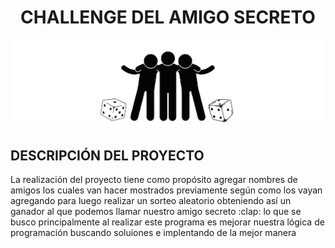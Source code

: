<h1 align="center"> CHALLENGE DEL AMIGO SECRETO </h1>

![Silueta de tres personas abrasandose y un dado a cada lado](https://github.com/CoralesS/amigo-secreto/blob/388b6685e0e12632edc85259f694800caa1fd218/logo-amigo-secreto.png)

<h2> DESCRIPCIÓN DEL PROYECTO </h2>
<P>La realización del proyecto tiene como propósito agregar nombres de amigos los cuales van hacer mostrados previamente según como los vayan agregando para luego realizar un sorteo aleatorio obteniendo así un ganador al que podemos llamar nuestro amigo secreto :clap: lo que se busco principalmente al realizar este programa es mejorar nuestra lógica de programación buscando soluiones e implentando de la mejor manera</P> 


